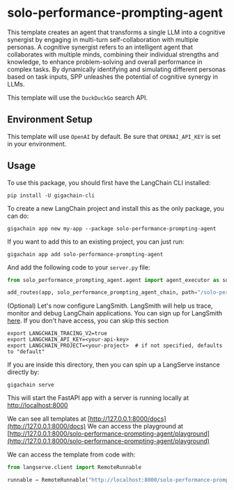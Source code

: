 # solo-performance-prompting-agent

This template creates an agent that transforms a single LLM into a cognitive synergist  by engaging in multi-turn self-collaboration with multiple personas.
A cognitive synergist refers to an intelligent agent that collaborates with multiple minds, combining their individual strengths and knowledge, to enhance problem-solving and overall performance in complex tasks. By dynamically identifying and simulating different personas based on task inputs, SPP unleashes the potential of cognitive synergy in LLMs. 

This template will use the `DuckDuckGo` search API. 

## Environment Setup

This template will use `OpenAI` by default. 
Be sure that `OPENAI_API_KEY` is set in your environment.

## Usage

To use this package, you should first have the LangChain CLI installed:

```shell
pip install -U gigachain-cli
```

To create a new LangChain project and install this as the only package, you can do:

```shell
gigachain app new my-app --package solo-performance-prompting-agent
```

If you want to add this to an existing project, you can just run:

```shell
gigachain app add solo-performance-prompting-agent
```

And add the following code to your `server.py` file:
```python
from solo_performance_prompting_agent.agent import agent_executor as solo_performance_prompting_agent_chain

add_routes(app, solo_performance_prompting_agent_chain, path="/solo-performance-prompting-agent")
```

(Optional) Let's now configure LangSmith. 
LangSmith will help us trace, monitor and debug LangChain applications. 
You can sign up for LangSmith [here](https://smith.langchain.com/). 
If you don't have access, you can skip this section


```shell
export LANGCHAIN_TRACING_V2=true
export LANGCHAIN_API_KEY=<your-api-key>
export LANGCHAIN_PROJECT=<your-project>  # if not specified, defaults to "default"
```

If you are inside this directory, then you can spin up a LangServe instance directly by:

```shell
gigachain serve
```

This will start the FastAPI app with a server is running locally at 
[http://localhost:8000](http://localhost:8000)

We can see all templates at [http://127.0.0.1:8000/docs](http://127.0.0.1:8000/docs)
We can access the playground at [http://127.0.0.1:8000/solo-performance-prompting-agent/playground](http://127.0.0.1:8000/solo-performance-prompting-agent/playground)  

We can access the template from code with:

```python
from langserve.client import RemoteRunnable

runnable = RemoteRunnable("http://localhost:8000/solo-performance-prompting-agent")
```